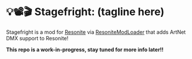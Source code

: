 # 💡📽️🎬 Stagefright: (tagline here)

Stagefright is a mod for [Resonite](https://resonite.com) via [ResoniteModLoader](https://github.com/resonite-modding-group/ResoniteModLoader) that adds ArtNet DMX support to Resonite!

**This repo is a work-in-progress, stay tuned for more info later!!**
